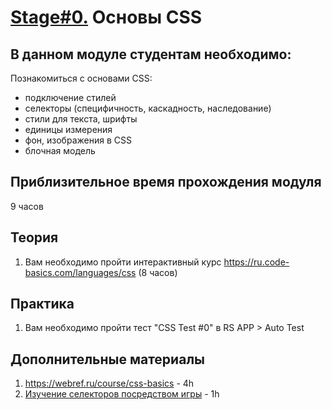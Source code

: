 # [Stage#0.](../../) Основы CSS
## В данном модуле студентам необходимо:
Познакомиться с основами CSS:
- подключение стилей
- селекторы (специфичность, каскадность, наследование)
- стили для текста, шрифты
- единицы измерения
- фон, изображения в CSS
- блочная модель

## Приблизительное время прохождения модуля
9 часов

## Теория 
1. Вам необходимо пройти интерактивный курс https://ru.code-basics.com/languages/css (8 часов)

## Практика 
1. Вам необходимо пройти тест "CSS Test #0" в RS APP > Auto Test

## Дополнительные материалы
1. https://webref.ru/course/css-basics - 4h
2. [Изучение селекторов посредством игры](https://flukeout.github.io/) - 1h
